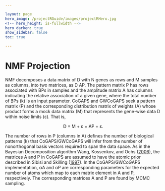 ```yaml
---

layout: page
hero_image: /projectRGuide/images/projectRHero.jpg
<!-- hero_height: is-fullwidth -->
hero_darken: true
show_sidebar: false
toc: true

---
```


# NMF Projection

NMF decomposes a data matrix of D with N genes as rows and M samples as columns, into two matrices, as D AP. The pattern matrix P has rows associated with BPs in samples and the amplitude matrix A has columns indicating the relative association of a given gene, where the total number of BPs (k) is an input parameter. CoGAPS and GWCoGAPS seek a pattern matrix (P) and the corresponding distribution matrix of weights (A) whose product forms a mock data matrix (M) that represents the gene-wise data D within noise limits (ε). That is,

<center>D = M + ε = AP + ε.</center>


The number of rows in P (columns in A) defines the number of biological patterns (k) that CoGAPS/GWCoGAPS will infer from the number of nonorthogonal basis vectors required to span the data space. As in the Bayesian Decomposition algorithm Wang, Kossenkov, and Ochs (<a href="https://bmcbioinformatics.biomedcentral.com/articles/10.1186/1471-2105-7-175" target="_blank">2006</a>), the matrices A and P in CoGAPS are assumed to have the atomic prior described in Sibisi and Skilling (<a href="https://academic.oup.com/jrsssb/article/59/1/217/7083066" target="_blank">1997</a>). In the CoGAPS/GWCoGAPS implementation, αA and αP are corresponding parameters for the expected number of atoms which map to each matrix element in A and P, respectively. The corresponding matrices A and P are found by MCMC sampling.
